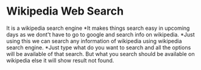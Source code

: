 # Wikipedia Web Search
It is a wikipedia search engine
*It makes things search easy in upcoming days as we dont't have to go to google and search info on wikipedia.
*Just using this we can search any information of wikipedia using wikipedia search engine.
*Just type what do you want to search and all the options will be available of that search. But what you search should be available on wikipedia else it will show result not found.

